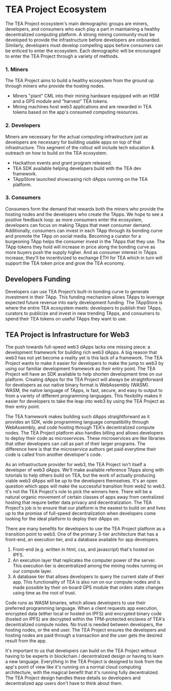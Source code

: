 # TEA Project Ecosystem
The TEA Project ecosystem's main demographic groups are miners, developers, and consumers who each play a part in maintaining a healthy decentralized computing platform. A strong mining community must be developed to provide the infrastructure before developers are onboarded. Similarly, developers must develop compelling apps before consumers can be enticed to enter the ecosystem. 
Each demographic will be encouraged to enter the TEA Project through a variety of methods. 

### 1. Miners 
The TEA Project aims to build a healthy ecosystem from the ground up through miners who provide the hosting nodes. 

- Miners "plant" CML into their mining hardware equipped with an HSM and a GPS module and "harvest" TEA tokens. 
- Mining machines host web3 applications and are rewarded in TEA tokens based on the app's consumed computing resources.

### 2. Developers 
Miners are necessary for the actual computing infrastructure just as developers are necessary for building usable apps on top of that infrastructure. This segment of the rollout will include tech education & outreach on how to build on the TEA ecosystem. 

- Hackathon events and grant program released. 
- TEA SDK available helping developers build with the TEA dev framework. 
- TAppStore launched showcasing rich dApps running on the TEA platform. 

### 3. Consumers 
Consumers form the demand that rewards both the miners who provide the hosting nodes and the developers who create the TApps. We hope to see a positive feedback loop: as more consumers enter the ecosystem, developers can focus on making TApps that meet consumer demand.
Additionally, consumers can invest in each TApp through its bonding curve and promote the TApp on social media. Becoming a curator for a burgeoning TApp helps the consumer invest in the TApps that they use. The TApp tokens they hold will increase in price along the bonding curve as more buyers push the supply higher. And as consumer interest in TApps increase, they'll be incentivized to exchange ETH for TEA which in turn will support the TEA token price and grow the TEA economy.

## Developers Funding 
Developers can use TEA Project’s built-in bonding curve to generate investment in their TApp. This funding mechanism allows TApps to leverage expected future revenue into early development funding. The TAppStore is where the entire TEA ecosystem meets: developers to publish their TApps, curators to publicize and invest in new trending TApps, and consumers to spend their TEA tokens on useful TApps they want to use.  

## TEA Project is Infrastructure for Web3
The push towards full-speed web3 dApps lacks one missing piece: a development framework for building rich web3 dApps. A big reason that web3 has not yet become a reality yet is this lack of a framework. The TEA Project wants to make it easier for developers to make the jump to web3 by using our familiar development framework as their entry point. The TEA Project will have an SDK available to help shorten development time on our platform. Creating dApps for the TEA Project will always be straightforward for developers as our native binary format is WebAssembly (WASM). WASM, the native language of TApps, is fast, secure, and easy to output to from a variety of different programming languages. This flexibility makes it easier for developers to take the leap into web3 by using the TEA Project as their entry point.

The TEA framework makes building such dApps straightforward as it provides an SDK, wide programming language compatibility through WebAssembly, and code hosting through TEA's decentralized compute nodes. The TEA Project platform also handles billing and allows developers to deploy their code as microservices. These microservices are like libraries that other developers can call as part of their larger programs. The difference here is that the microservice authors get paid everytime their code is called from another developer's code.

As an infrastructure provider for web3, the TEA Project isn't itself a developer of web3 dApps. We'll make available reference TApps along with tutorials to help others build on TEA, but the work of actually producing viable web3 dApps will be up to the developers themselves. It's an open question which apps will make the successful transition from web2 to web3. It's not the TEA Project's role to pick the winners here. There will be a natural organic movement of certain classes of apps away from centralized hosting that require better data privacy and decentralization. The TEA Project's job is to ensure that our platform is the easiest to build on and lives up to the promise of full-speed decentralization when developers come looking for the ideal platform to deploy their dApps on.

There are many benefits for developers to use the TEA Project platform as a transition point to web3. One of the primary 3-tier architecture that has a front-end, an execution tier, and a database available for app developers.

1. Front-end (e.g. written in html, css, and javascript) that's hosted on IPFS.
2. An execution layer that replicates the computer power of the server. This execution tier is decentralized among the mining nodes running on our compute layer.
3. A database tier that allows developers to query the current state of their app. This functionality of TEA is also run on our compute nodes and is made possible by their on-board GPS module that orders state changes using time as the root of trust.

Code runs as WASM binaries, which allows developers to use their preferred programming language. When a client requests app execution, encrypted data (either local or hosted on IPFS) and encrypted binary code (hosted on IPFS) are decrypted within the TPM-protected enclaves of TEA's decentralized compute nodes. No trust is needed between developers, the hosting nodes, or the end user. The TEA Project ensures the developers and hosting nodes are paid through a transaction and the user gets the desired result from the app.

It's important to us that developers can build on the TEA Project without having to be experts in blockchain / decentralized design or having to learn a new language. Everything in the TEA Project is designed to look from the app's point of view like it's running on a normal cloud computing architecture, with the magical benefit that it's running fully decentralized. The TEA Project design handles these details so developers and decentralized app users don't have to think about them.
